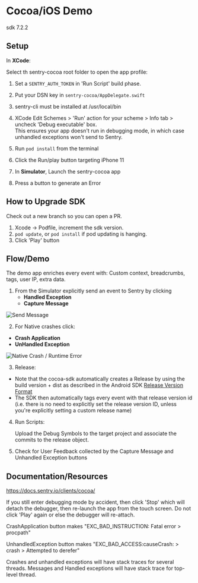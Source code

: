 # Cocoa/iOS Demo
sdk 7.2.2
## Setup

In **XCode**:

Select th sentry-cocoa root folder to open the app profile:

1. Set a `SENTRY_AUTH_TOKEN` in 'Run Script' build phase.

2. Put your DSN key in `sentry-cocoa/AppDelegate.swift`

2. sentry-cli must be installed at /usr/local/bin

3. XCode Edit Schemes > 'Run' action for your scheme > Info tab > uncheck 'Debug executable' box.  
This ensures your app doesn't run in debugging mode, in which case unhandled exceptions won't send to Sentry.

3. Run `pod install` from the terminal

4. Click the Run/play button targeting iPhone 11

4. In **Simulator**, Launch the sentry-cocoa app

5. Press a button to generate an Error

## How to Upgrade SDK
Check out a new branch so you can open a PR.    
1. Xcode -> Podfile, increment the sdk version.
2. `pod update`, or `pod install` if pod updating is hanging.
2. Click 'Play' button

## Flow/Demo

The demo app enriches every event with: Custom context, breadcrumbs, tags, user IP, extra data.

1. From the Simulator explicitly send an event to Sentry by clicking
    - **Handled Exception**
    - **Capture Message**

![Send Message](cocoa-send-message.gif)

2. For Native crashes click:

- **Crash Application**
- **UnHandled Exception**

![Native Crash / Runtime Error](cocoa-native-crash.gif)

3. Release:

- Note that the cocoa-sdk automatically creates a Release by using the build version + dist as described in the Android SDK [Release Version Format](https://docs.sentry.io/platforms/android/#release-version-format) 
- The SDK then automatically tags every event with that release version id (i.e. there is no need to explicitly set the release version ID, unless you're explicitly setting a custom release name)

4. Run Scripts:
    
    Upload the Debug Symbols to the target project and associate the commits to the release object.

5. Check for User Feedback collected by the Capture Message and Unhandled Exception buttons

## Documentation/Resources

https://docs.sentry.io/clients/cocoa/

If you still enter debugging mode by accident, then click 'Stop' which will detach the debugger, then re-launch the app from the touch screen. Do not click 'Play' again or else the debugger will re-attach.

CrashApplication button makes "EXC_BAD_INSTRUCTION: Fatal error > procpath"

UnhandledException button makes "EXC_BAD_ACCESS:causeCrash: > crash > Attempted to derefer"

Crashes and unhandled exceptions will have stack traces for several threads. Messages and Handled exceptions will have stack trace for top-level thread.
